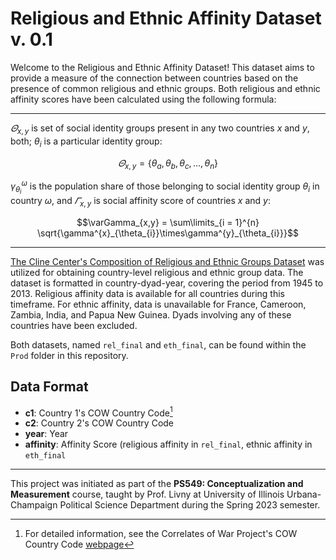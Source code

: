# Religious and Ethnic Affinity Dataset v. 0.1

Welcome to the Religious and Ethnic Affinity Dataset! This dataset aims to provide a measure of the connection between countries based on the presence of common religious and ethnic groups. Both religious and ethnic affinity scores have been calculated using the following formula:

***
$\varTheta_{x, y}$ is set of social identity groups present in any two countries $x$ and $y$, both; $\theta_{i}$ is a particular identity group:
```math
    \varTheta_{x, y} =  \bigl\{ \theta_{a}, \theta_{b}, \theta_{c}, \ldots , \theta_{n} \bigr\}
```

$\gamma^{\omega}_ {\theta_{i}}$ is the population share of those belonging to social identity group $\theta_{i}$ in country $\omega$, and $\varGamma_{x,y}$ is social affinity score of countries $x$ and $y$:

```math
\varGamma_{x,y} = \sum\limits_{i = 1}^{n} \sqrt{\gamma^{x}_{\theta_{i}}\times\gamma^{y}_{\theta_{i}}}
```
***
[The Cline Center's Composition of Religious and Ethnic Groups Dataset](https://clinecenter.illinois.edu/project/Religious-Ethnic-Identity/composition-religious-and-ethnic-groups-creg-project) was utilized for obtaining country-level religious and ethnic group data. The dataset is formatted in country-dyad-year, covering the period from 1945 to 2013. Religious affinity data is available for all countries during this timeframe. For ethnic affinity, data is unavailable for France, Cameroon, Zambia, India, and Papua New Guinea. Dyads involving any of these countries have been excluded.

Both datasets, named `rel_final` and `eth_final`, can be found within the `Prod` folder in this repository.

## Data Format

* **c1**: Country 1's COW Country Code[^1]
* **c2**: Country 2's COW Country Code
* **year**: Year
* **affinity**: Affinity Score (religious affinity in `rel_final`, ethnic affinity in `eth_final` 

***
This project was initiated as part of the **PS549: Conceptualization and Measurement** course, taught by Prof. Livny at University of Illinois Urbana-Champaign Political Science Department during the Spring 2023 semester.

[^1]: For detailed information, see the Correlates of War Project's COW Country Code [webpage](https://correlatesofwar.org/cow-country-codes/)
